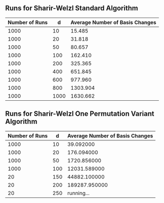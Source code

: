 ## Runs for Sharir-Welzl Standard Algorithm

| **Number of Runs** | **d**   | **Average Number of Basis Changes** |
|---------------------|---------|-------------------------------------|
| 1000               | 10      | 15.485                              |
| 1000               | 20      | 31.818                              |
| 1000               | 50      | 80.657                              |
| 1000               | 100     | 162.410                             |
| 1000               | 200     | 325.365                             |
| 1000               | 400     | 651.845                             |
| 1000               | 600     | 977.960                             |
| 1000               | 800     | 1303.904                            |
| 1000               | 1000    | 1630.662                            |


## Runs for Sharir-Welzl One Permutation Variant Algorithm

| **Number of Runs** | **d**   | **Average Number of Basis Changes** |
|---------------------|---------|-------------------------------------|
| 1000               | 10      | 39.092000                              |
| 1000               | 20      | 176.094000                             |
| 1000               | 50      | 1720.856000                            |
| 1000               | 100     | 12031.589000                           |
| 20                 | 150     | 44882.100000                           |
| 20                 | 200     | 189287.950000
| 20                 | 250     | running...

